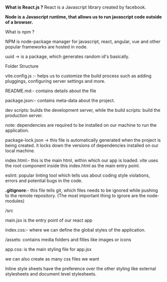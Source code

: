 **What is React.js ?**
React is a Javascript library created by facebook.

**Node is a Javascript runtime, that allows us to run javascript code outside of a browser.**

What is npm ?

NPM is node-package manager for javascript, react, angular, vue and other popular frameworks are hosted in node.

uuid -> is a package, which generates random id's basically.

Folder Structure

vite.config.js :- helps us to customize the build process such as adding pluggings, configuring server settings and more.

README.md:- contains details about the file

package.json:- contains meta-data about the project.

dev scripts: builds the development server, while the
build scripts: build the production server.

note: dependencies are required to be installed on our machine to run the application.

package-lock.json ->
this file is automatically generated when the project is being created.
it locks down the versions of dependencies installed on our local machine.

index.html:- this is the main html, within which our app is loaded.
vite uses the root component inside this index.html as the main entry point.

eslint: popular linting tool which tells uss about coding style violations, errors and potential bugs in the code.

**.gitignore**:- this file tells git, which files needs to be ignored while pushing to the remote repository.
(The most important thing to ignore are the node-modules)

/src

main.jsx is the entry point of our react app

index.css:- where we can define the global styles of the application.

/assets: contains media folders and filles like images or icons

app.css: is the main styling file for app.jsx

we can also create as many css files we want

Inline style sheets have the preference over the other styling like external stylesheets and document level stylesheets.
